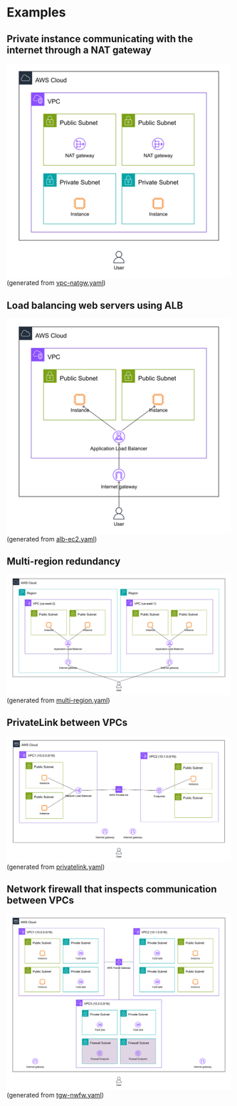 # Examples

## Private instance communicating with the internet through a NAT gateway

![vpc-natgw.png](vpc-natgw.png)
(generated from [vpc-natgw.yaml](vpc-natgw.yaml))

## Load balancing web servers using ALB

![alb-ec2.png](alb-ec2.png)
(generated from [alb-ec2.yaml](alb-ec2.yaml))

## Multi-region redundancy

![multi-region.png](multi-region.png)
(generated from [multi-region.yaml](multi-region.yaml))

## PrivateLink between VPCs

![privatelink.png](privatelink.png)
(generated from [privatelink.yaml](privatelink.yaml))

## Network firewall that inspects communication between VPCs

![tgw-nwfw.png](tgw-nwfw.png)
(generated from [tgw-nwfw.yaml](tgw-nwfw.yaml))
